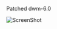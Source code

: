Patched dwm-6.0

![ScreenShot](https://raw.github.com/i-saumitra/Voice-controlled-MP3-Player/master/screenshot.jpg)
